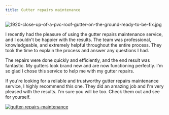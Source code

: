 ```yaml
---
title: Gutter repairs maintenance
---
```


![1920-close-up-of-a-pvc-roof-gutter-on-the-ground-ready-to-be-fix.jpg](/1920-close-up-of-a-pvc-roof-gutter-on-the-ground-ready-to-be-fix.jpg)

I recently had the pleasure of using the gutter repairs maintenance service, and I couldn't be happier with the results. The team was professional, knowledgeable, and extremely helpful throughout the entire process. They took the time to explain the process and answer any questions I had.

The repairs were done quickly and efficiently, and the end result was fantastic. My gutters look brand new and are now functioning perfectly. I'm so glad I chose this service to help me with my gutter repairs.

If you're looking for a reliable and trustworthy gutter repairs maintenance service, I highly recommend this one. They did an amazing job and I'm very pleased with the results. I'm sure you will be too. Check them out and see for yourself.

[![gutter-repairs-maintenance](<https://dabuttonfactory.com/button.png?t=CHECK+SERVICE&f=Noto+Sans-Bold&ts=26&tc=fff&hp=45&vp=20&c=11&bgt=unicolored&bgc=4bd42f>)](<https://londonexpertfinder.com/link>)